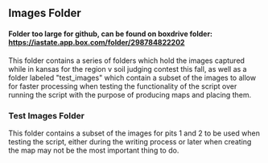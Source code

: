 ## Images Folder
#### Folder too large for github, can be found on boxdrive folder: https://iastate.app.box.com/folder/298784822202
This folder contains a series of folders which hold the images captured while in kansas for the region v soil judging contest this fall, as well as a folder labeled "test_images" which contain a subset of the images to allow for faster processing when testing the functionality of the script over running the script with the purpose of producing maps and placing them.

### Test Images Folder
This folder contains a subset of the images for pits 1 and 2 to be used when testing the script, either during the writing process or later when creating the map may not be the most important thing to do.
